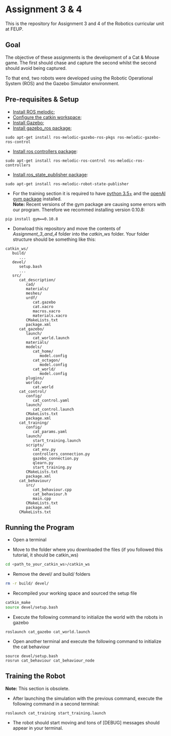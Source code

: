 # Assignment 3 & 4

This is the repository for Assignment 3 and 4 of the Robotics curricular unit at FEUP.

## Goal

The objective of these assignments is the development of a Cat & Mouse game. The first should chase and capture the second whilst the second should avoid being captured.

To that end, two robots were developed using the Robotic Operational System (ROS) and the Gazebo Simulator environment.

## Pre-requisites & Setup

- [Install ROS melodic](http://wiki.ros.org/melodic/Installation);
- [Configure the catkin workspace](http://wiki.ros.org/ROS/Tutorials/InstallingandConfiguringROSEnvironment#Create_a_ROS_Workspace);
- [Install Gazebo](http://gazebosim.org/tutorials?cat=install);
- [Install gazebo_ros package](http://gazebosim.org/tutorials?tut=ros_installing&cat=connect_ros);
```
sudo apt-get install ros-melodic-gazebo-ros-pkgs ros-melodic-gazebo-ros-control
```
- [Install ros controllers package](http://wiki.ros.org/ros_control#Install):
```
sudo apt-get install ros-melodic-ros-control ros-melodic-ros-controllers
```
- [Install ros_state_publisher package](http://wiki.ros.org/robot_state_publisher):
```
sudo apt-get install ros-melodic-robot-state-publisher
```
- For the training section it is required to have [python 3.5+](https://www.python.org/downloads/) and the [openAI gym package](https://gym.openai.com/docs/#installation) installed.  
**Note:** Recent versions of the gym package are causing some errors with our program. Therefore we recommed installing version 0.10.8:
```
pip install gym==0.10.8
```
- Donwload this repository and move the contents of *Assignment_3_and_4* folder into the *catkin_ws* folder. Your folder structure should be something like this:
```
catkin_ws/
   build/
      ...
   devel/
      setup.bash
      ...
   src/
      cat_description/
         cad/
         materials/
         meshes/
         urdf/
            cat.gazebo
            cat.xacro
            macros.xacro
            materials.xacro
         CMakeLists.txt
         package.xml
      cat_gazebo/
         launch/
            cat_world.launch
         materials/
         models/
            cat_home/
               model.config
            cat_octagon/
               model.config
            cat_world/
               model.config
         plugins/
         worlds/
            cat.world
      cat_control/
         config/
            cat_control.yaml
         launch/   
            cat_control.launch
         CMakeLists.txt
         package.xml
      cat_training/
         config/
            cat_params.yaml
         launch/
            start_training.launch
         scripts/
            cat_env.py
            controllers_connection.py
            gazebo_connection.py
            qlearn.py
            start_training.py
         CMakeLists.txt
         package.xml
      cat_behaviour/
         src/
            cat_behaviour.cpp
            cat_behaviour.h
            main.cpp
         CMakeLists.txt
         package.xml
      CMakeLists.txt
```

## Running the Program

- Open a terminal

- Move to the folder where you downloaded the files (if you followed this tutorial, it should be catkin_ws)
```bash
cd <path_to_your_catkin_ws>/catkin_ws
```

- Remove the devel/ and build/ folders
```bash
rm -r build/ devel/
```

- Recompiled your working space and sourced the setup file
```bash
catkin_make
source devel/setup.bash
```

- Execute the following command to initialize the world with the robots in gazebo
```
roslaunch cat_gazebo cat_world.launch
```

- Open another terminal and execute the following command to initialize the cat behaviour
```
source devel/setup.bash
rosrun cat_behaviour cat_behaviour_node
```


## Training the Robot
**Note:** This section is obsolete.

- After launching the simulation with the previous command, execute the following command in a second terminal:
```
roslaunch cat_training start_training.launch
```
- The robot should start moving and tons of [DEBUG] messages should appear in your terminal.
